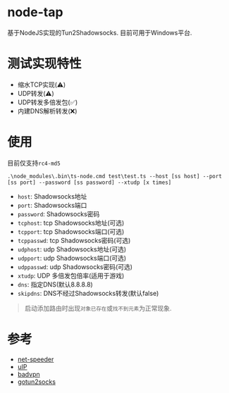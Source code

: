 # node-tap
基于NodeJS实现的Tun2Shadowsocks.
目前可用于Windows平台.

# 测试实现特性
* 缩水TCP实现(⚠️)
* UDP转发(⚠️)
* UDP转发多倍发包(✅)
* 内建DNS解析转发(❌)

# 使用
目前仅支持`rc4-md5`
```
.\node_modules\.bin\ts-node.cmd test\test.ts --host [ss host] --port [ss port] --password [ss password] --xtudp [x times]
```

* `host`: Shadowsocks地址
* `port`: Shadowsocks端口
* `password`: Shadowsocks密码
* `tcphost`: tcp Shadowsocks地址(可选)
* `tcpport`: tcp Shadowsocks端口(可选)
* `tcppasswd`: tcp Shadowsocks密码(可选)
* `udphost`: udp Shadowsocks地址(可选)
* `udpport`: udp Shadowsocks端口(可选)
* `udppasswd`: udp Shadowsocks密码(可选)
* `xtudp`: UDP 多倍发包倍率(适用于游戏)
* `dns`: 指定DNS(默认8.8.8.8)
* `skipdns`: DNS不经过Shadowsocks转发(默认false)

> 启动添加路由时出现`对象已存在`或`找不到元素`为正常现象.

# 参考
* [net-speeder](https://github.com/snooda/net-speeder)
* [uIP](https://en.wikipedia.org/wiki/UIP_(micro_IP))
* [badvpn](https://github.com/ambrop72/badvpn)
* [gotun2socks](https://github.com/yinghuocho/gotun2socks)